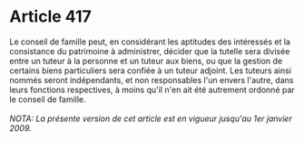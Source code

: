 # Article 417

Le conseil de famille peut, en considérant les aptitudes des intéressés et la consistance du patrimoine à administrer, décider que la tutelle sera divisée entre un tuteur à la personne et un tuteur aux biens, ou que la gestion de certains biens particuliers sera confiée à un tuteur adjoint.   Les tuteurs ainsi nommés seront indépendants, et non responsables l'un envers l'autre, dans leurs fonctions respectives, à moins qu'il n'en ait été autrement ordonné par le conseil de famille.<br/><br/><i>NOTA:  La présente version de cet article est en vigueur jusqu'au 1er janvier 2009.</i>
